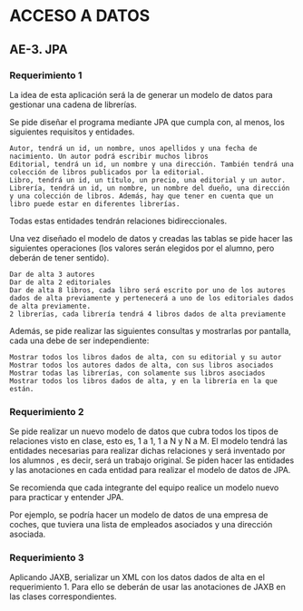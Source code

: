 <h1>ACCESO A DATOS</h1>
<h2>AE-3. JPA</h2>


<h3>Requerimiento 1</h3>

La idea de esta aplicación será la de generar un modelo de datos para gestionar una cadena de librerías.

Se pide diseñar el programa mediante JPA que cumpla con, al menos, los siguientes requisitos y entidades.

    Autor, tendrá un id, un nombre, unos apellidos y una fecha de nacimiento. Un autor podrá escribir muchos libros
    Editorial, tendrá un id, un nombre y una dirección. También tendrá una colección de libros publicados por la editorial.
    Libro, tendrá un id, un título, un precio, una editorial y un autor.
    Librería, tendrá un id, un nombre, un nombre del dueño, una dirección y una colección de libros. Además, hay que tener en cuenta que un libro puede estar en diferentes librerías.

Todas estas entidades tendrán relaciones bidireccionales.

Una vez diseñado el modelo de datos y creadas las tablas se pide hacer las siguientes operaciones (los valores serán elegidos por el alumno, pero deberán de tener sentido).

    Dar de alta 3 autores
    Dar de alta 2 editoriales
    Dar de alta 8 libros, cada libro será escrito por uno de los autores dados de alta previamente y pertenecerá a uno de los editoriales dados de alta previamente.
    2 librerías, cada librería tendrá 4 libros dados de alta previamente

Además, se pide realizar las siguientes consultas y mostrarlas por pantalla, cada una debe de ser independiente:

    Mostrar todos los libros dados de alta, con su editorial y su autor
    Mostrar todos los autores dados de alta, con sus libros asociados
    Mostrar todas las librerías, con solamente sus libros asociados
    Mostrar todos los libros dados de alta, y en la librería en la que están.

<h3>Requerimiento 2</h3>

Se pide realizar un nuevo modelo de datos que cubra todos los tipos de relaciones visto en clase, esto es, 1 a 1, 1 a N y N a M. El modelo tendrá las entidades necesarias para realizar dichas relaciones y será inventado por los alumnos , es decir, será un trabajo original. Se piden hacer las entidades y las anotaciones en cada entidad para realizar el modelo de datos de JPA.

Se recomienda que cada integrante del equipo realice un modelo nuevo para practicar y entender JPA.

Por ejemplo, se podría hacer un modelo de datos de una empresa de coches, que tuviera una lista de empleados asociados y una dirección asociada.


<h3>Requerimiento 3</h3>

Aplicando JAXB, serializar un XML con los datos dados de alta en el requerimiento 1. Para ello se deberán de usar las anotaciones de JAXB en las clases correspondientes.

